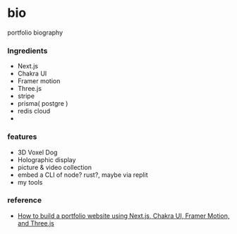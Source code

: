 # bio
portfolio biography

### Ingredients
- Next.js
- Chakra UI
- Framer motion
- Three.js
- stripe
- prisma( postgre )
- redis cloud
- 

### features
- 3D Voxel Dog
- Holographic display
- picture & video collection
- embed a CLI of node? rust?, maybe via replit
- my tools


### reference
- [How to build a portfolio website using Next.js, Chakra UI, Framer Motion, and Three.js](https://www.youtube.com/watch?v=bSMZgXzC9AA&t=4627s)
